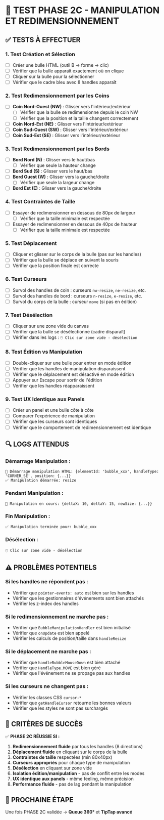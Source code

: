 # 🧪 TEST PHASE 2C - MANIPULATION ET REDIMENSIONNEMENT

## ✅ **TESTS À EFFECTUER**

### **1. Test Création et Sélection**
- [ ] Créer une bulle HTML (outil B → forme → clic)
- [ ] Vérifier que la bulle apparaît exactement où on clique
- [ ] Cliquer sur la bulle pour la sélectionner
- [ ] Vérifier que le cadre bleu avec 8 handles apparaît

### **2. Test Redimensionnement par les Coins**
- [ ] **Coin Nord-Ouest (NW)** : Glisser vers l'intérieur/extérieur
  - [ ] Vérifier que la bulle se redimensionne depuis le coin NW
  - [ ] Vérifier que la position et la taille changent correctement
- [ ] **Coin Nord-Est (NE)** : Glisser vers l'intérieur/extérieur
- [ ] **Coin Sud-Ouest (SW)** : Glisser vers l'intérieur/extérieur  
- [ ] **Coin Sud-Est (SE)** : Glisser vers l'intérieur/extérieur

### **3. Test Redimensionnement par les Bords**
- [ ] **Bord Nord (N)** : Glisser vers le haut/bas
  - [ ] Vérifier que seule la hauteur change
- [ ] **Bord Sud (S)** : Glisser vers le haut/bas
- [ ] **Bord Ouest (W)** : Glisser vers la gauche/droite
  - [ ] Vérifier que seule la largeur change
- [ ] **Bord Est (E)** : Glisser vers la gauche/droite

### **4. Test Contraintes de Taille**
- [ ] Essayer de redimensionner en dessous de 80px de largeur
  - [ ] Vérifier que la taille minimale est respectée
- [ ] Essayer de redimensionner en dessous de 40px de hauteur
  - [ ] Vérifier que la taille minimale est respectée

### **5. Test Déplacement**
- [ ] Cliquer et glisser sur le corps de la bulle (pas sur les handles)
- [ ] Vérifier que la bulle se déplace en suivant la souris
- [ ] Vérifier que la position finale est correcte

### **6. Test Curseurs**
- [ ] Survol des handles de coin : curseurs `nw-resize`, `ne-resize`, etc.
- [ ] Survol des handles de bord : curseurs `n-resize`, `e-resize`, etc.
- [ ] Survol du corps de la bulle : curseur `move` (si pas en édition)

### **7. Test Désélection**
- [ ] Cliquer sur une zone vide du canvas
- [ ] Vérifier que la bulle se désélectionne (cadre disparaît)
- [ ] Vérifier dans les logs : `🖱️ Clic sur zone vide - désélection`

### **8. Test Édition vs Manipulation**
- [ ] Double-cliquer sur une bulle pour entrer en mode édition
- [ ] Vérifier que les handles de manipulation disparaissent
- [ ] Vérifier que le déplacement est désactivé en mode édition
- [ ] Appuyer sur Escape pour sortir de l'édition
- [ ] Vérifier que les handles réapparaissent

### **9. Test UX Identique aux Panels**
- [ ] Créer un panel et une bulle côte à côte
- [ ] Comparer l'expérience de manipulation
- [ ] Vérifier que les curseurs sont identiques
- [ ] Vérifier que le comportement de redimensionnement est identique

## 🔍 **LOGS ATTENDUS**

### **Démarrage Manipulation :**
```
🔧 Démarrage manipulation HTML: {elementId: 'bubble_xxx', handleType: 'CORNER_SE', position: {...}}
✅ Manipulation démarrée: resize
```

### **Pendant Manipulation :**
```
🔧 Manipulation en cours: {deltaX: 10, deltaY: 15, newSize: {...}}
```

### **Fin Manipulation :**
```
✅ Manipulation terminée pour: bubble_xxx
```

### **Désélection :**
```
🖱️ Clic sur zone vide - désélection
```

## ⚠️ **PROBLÈMES POTENTIELS**

### **Si les handles ne répondent pas :**
- Vérifier que `pointer-events: auto` est bien sur les handles
- Vérifier que les gestionnaires d'événements sont bien attachés
- Vérifier les z-index des handles

### **Si le redimensionnement ne marche pas :**
- Vérifier que `BubbleManipulationHandler` est bien initialisé
- Vérifier que `onUpdate` est bien appelé
- Vérifier les calculs de position/taille dans `handleResize`

### **Si le déplacement ne marche pas :**
- Vérifier que `handleBubbleMouseDown` est bien attaché
- Vérifier que `HandleType.MOVE` est bien géré
- Vérifier que l'événement ne se propage pas aux handles

### **Si les curseurs ne changent pas :**
- Vérifier les classes CSS `cursor-*`
- Vérifier que `getHandleCursor` retourne les bonnes valeurs
- Vérifier que les styles ne sont pas surchargés

## 🎯 **CRITÈRES DE SUCCÈS**

✅ **PHASE 2C RÉUSSIE SI :**
1. **Redimensionnement fluide** par tous les handles (8 directions)
2. **Déplacement fluide** en cliquant sur le corps de la bulle
3. **Contraintes de taille** respectées (min 80x40px)
4. **Curseurs appropriés** pour chaque type de manipulation
5. **Désélection** en cliquant sur zone vide
6. **Isolation édition/manipulation** - pas de conflit entre les modes
7. **UX identique aux panels** - même feeling, même précision
8. **Performance fluide** - pas de lag pendant la manipulation

## 🚀 **PROCHAINE ÉTAPE**

Une fois PHASE 2C validée → **Queue 360°** et **TipTap avancé**
